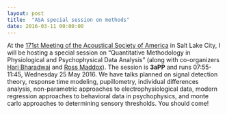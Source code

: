 ```yaml
---
layout: post
title:  "ASA special session on methods"
date: 2016-03-11 00:00:00
---
```

At the [171st Meeting of the Acoustical Society of America](http://acousticalsociety.org/content/spring-2016-meeting) in Salt Lake City, I will be hosting a special session on “Quantitative Methodology in Physiological and Psychophysical Data Analysis” <more /> (along with co-organizers [Hari Bharadwaj](http://www.haribharadwaj.com/) and [Ross Maddox](http://faculty.washington.edu/rkmaddox/)). The session is **3aPP** and runs 07:55-11:45, Wednesday 25 May 2016. We have talks planned on signal detection theory, response time modeling, pupillometry, individual differences analysis, non-parametric approaches to electrophysiological data, modern regression approaches to behavioral data in psychophysics, and monte carlo approaches to determining sensory thresholds. You should come!
